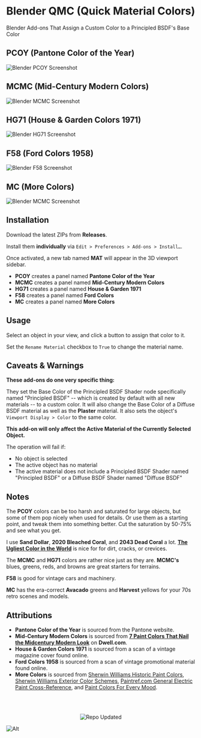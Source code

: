 <h1>Blender QMC (Quick Material Colors)</h1>

Blender Add-ons That Assign a Custom Color to a Principled BSDF's Base Color

## PCOY (Pantone Color of the Year)

![Blender PCOY Screenshot](https://github.com/don1138/blender-pcoy/blob/main/imx/blender-pcoy.jpg)

## MCMC (Mid-Century Modern Colors)

![Blender MCMC Screenshot](https://github.com/don1138/blender-pcoy/blob/main/imx/blender-mcmc.jpg)

## HG71 (House & Garden Colors 1971)

![Blender HG71 Screenshot](https://github.com/don1138/blender-pcoy/blob/main/imx/blender-hg71.jpg)

## F58 (Ford Colors 1958)

![Blender F58 Screenshot](https://github.com/don1138/blender-pcoy/blob/main/imx/blender-f58.jpg)

## MC (More Colors)

![Blender MCMC Screenshot](https://github.com/don1138/blender-pcoy/blob/main/imx/blender-mc.jpg)

## Installation

Download the latest ZIPs from **Releases**.

Install them **individually** via ``Edit > Preferences > Add-ons > Install…``.

Once activated, a new tab named **MAT** will appear in the 3D viewport sidebar.
- **PCOY** creates a panel named **Pantone Color of the Year**
- **MCMC** creates a panel named **Mid-Century Modern Colors**
- **HG71** creates a panel named **House & Garden 1971**
- **F58** creates a panel named **Ford Colors**
- **MC** creates a panel named **More Colors**

## Usage


Select an object in your view, and click a button to assign that color to it.

Set the ``Rename Material`` checkbox to ``True`` to change the material name.

## Caveats & Warnings

**These add-ons do one very specific thing:**

They set the Base Color of the Principled BSDF Shader node specifically named "Principled BSDF" -- which is created by default with all new materials -- to a custom color. It will also change the Base Color of a Diffuse BSDF material as well as the **Plaster** material. It also sets the object's `Viewport Display > Color` to the same color.

**This add-on will only affect the Active Material of the Currently Selected Object.**

The operation will fail if:
- No object is selected
- The active object has no material
- The active material does not include a Principled BSDF Shader named "Principled BSDF" or a Diffuse BSDF Shader named "Diffuse BSDF"

## Notes

The **PCOY** colors can be too harsh and saturated for large objects, but some of them pop nicely when used for details. Or use them as a starting point, and tweak them into something better. Cut the saturation by 50-75% and see what you get.

I use **Sand Dollar**, **2020 Bleached Coral**, and **2043 Dead Coral** a lot. [**The Ugliest Color in the World**](https://www.huffpost.com/entry/ugliest-color-pantone_n_57570df6e4b0ca5c7b504538) is nice for for dirt, cracks, or crevices.

The **MCMC** and **HG71** colors are rather nice just as they are. **MCMC's** blues, greens, reds, and browns are great starters for terrains.

**F58** is good for vintage cars and machinery.

**MC** has the era-correct **Avacado** greens and **Harvest** yellows for your 70s retro scenes and models.

## Attributions

- **Pantone Color of the Year** is sourced from the Pantone website.
- **Mid-Century Modern Colors** is sourced from [**7 Paint Colors That Nail the Midcentury Modern Look**](https://www.dwell.com/article/best-midcentury-modern-paint-colors-111e82a1) on **Dwell.com**.
- **House & Garden Colors 1971** is sourced from a scan of a vintage magazine cover found online.
- **Ford Colors 1958** is sourced from a scan of vintage promotional material found online.
- **More Colors** is sourced from [Sherwin Williams Historic Paint Colors](https://www.sherwin-williams.com/en-us/color/color-collections/historic-paint-colors), [Sherwin Williams Exterior Color Schemes](https://www.sherwin-williams.com/homeowners/color/find-and-explore-colors/paint-colors-by-collection/exterior-color-schemes/suburban-modern),  [Paintref.com General Electric Paint Cross-Reference](https://paintref.com/cgi-bin/colorcodedisplay.cgi?model=General%20Electric), and [Paint Colors For Every Mood](https://www.domino.com/content/paint-colors-for-every-mood).

<br><br>

<p align="center">
  <img align="center" src="https://img.shields.io/github/last-commit/don1138/blender-pcoy" alt="Repo Updated">
</p>

![Alt](https://repobeats.axiom.co/api/embed/8994807a0f77b114d51c66e558162c3b2295afeb.svg "Repobeats analytics image")
